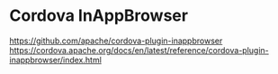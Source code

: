 # Cordova InAppBrowser

https://github.com/apache/cordova-plugin-inappbrowser
https://cordova.apache.org/docs/en/latest/reference/cordova-plugin-inappbrowser/index.html
